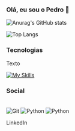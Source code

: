 
### Olá, eu sou o Pedro 👋

![Anurag's GitHub stats](https://github-readme-stats.vercel.app/api?username=https-scpedro&show_icons=true&theme=radical)

![Top Langs](https://github-readme-stats.vercel.app/api/top-langs/?username=https-scpedro&hide_progress=true)

### Tecnologias
Texto

[![My Skills](https://skillicons.dev/icons?i=git,python,mysql,java,js)](https://skillicons.dev)

### Social
<div style="display: inline_block"><br/>
    <img align="center" alt="Git" src="https://img.shields.io/badge/Gitpod-000000?style=for-the-badge&logo=gitpod&logoColor=#FFAE33/">
    <img align="center" alt="Python" src="https://img.shields.io/badge/Python-14354C?style=for-the-badge&logo=python&logoColor=white"/>
    <img align="center" alt="Python" src="https://img.shields.io/badge/MySQL-00000F?style=for-the-badge&logo=mysql&logoColor=white"/>
</div>

LinkedIn